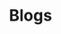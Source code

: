 ---
layout: "layouts/blogs.njk"
title: "Blogs"
pagination:
  data: collections.posts
  size: 9
  alias: posts
  reverse: true
---